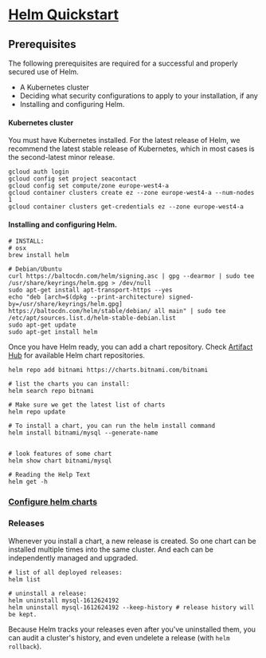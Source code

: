 # [Helm Quickstart](https://helm.sh/)

## Prerequisites
The following prerequisites are required for a successful and properly secured use of Helm.
- A Kubernetes cluster
- Deciding what security configurations to apply to your installation, if any
- Installing and configuring Helm.


#### Kubernetes cluster
You must have Kubernetes installed.
For the latest release of Helm, we recommend the latest stable release of Kubernetes, which in most cases is the second-latest minor release.

```shell
gcloud auth login
gcloud config set project seacontact
gcloud config set compute/zone europe-west4-a
gcloud container clusters create ez --zone europe-west4-a --num-nodes 1
gcloud container clusters get-credentials ez --zone europe-west4-a 
```

#### Installing and configuring Helm.
```shell
# INSTALL:
# osx
brew install helm

# Debian/Ubuntu
curl https://baltocdn.com/helm/signing.asc | gpg --dearmor | sudo tee /usr/share/keyrings/helm.gpg > /dev/null
sudo apt-get install apt-transport-https --yes
echo "deb [arch=$(dpkg --print-architecture) signed-by=/usr/share/keyrings/helm.gpg] https://baltocdn.com/helm/stable/debian/ all main" | sudo tee /etc/apt/sources.list.d/helm-stable-debian.list
sudo apt-get update
sudo apt-get install helm
```

Once you have Helm ready, you can add a chart repository. Check [Artifact Hub](https://artifacthub.io/packages/search?kind=0) for available Helm chart repositories.
```shell
helm repo add bitnami https://charts.bitnami.com/bitnami

# list the charts you can install:
helm search repo bitnami

# Make sure we get the latest list of charts
helm repo update

# To install a chart, you can run the helm install command
helm install bitnami/mysql --generate-name


# look features of some chart 
helm show chart bitnami/mysql

# Reading the Help Text
helm get -h

```

### [Configure helm charts](https://helm.sh/docs/intro/using_helm/#customizing-the-chart-before-installing)

### Releases
Whenever you install a chart, a new release is created. 
So one chart can be installed multiple times into the same cluster. 
And each can be independently managed and upgraded.

```shell
# list of all deployed releases:
helm list

# uninstall a release:
helm uninstall mysql-1612624192
helm uninstall mysql-1612624192 --keep-history # release history will be kept. 
```

Because Helm tracks your releases even after you've uninstalled them, you can audit a cluster's history, 
and even undelete a release (with `helm rollback`).
